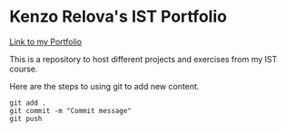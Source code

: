 # Kenzo Relova's IST Portfolio

[Link to my Portfolio](https://github.com/brightburst641/ist-portfolio-kenzo)

This is a repository to host different projects and exercises from my IST course.

Here are the steps to using git to add new content.

```
git add .
git commit -m "Commit message"
git push
```
